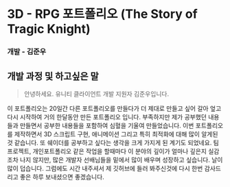 # 3D - RPG 포트폴리오 (The Story of Tragic Knight)
### 개발 - 김준우
  
  
## 개발 과정 및 하고싶은 말
  
 > 안녕하세요. 유니티 클라이언트 개발 지원자 김준우입니다.  
 > 
 이 포트폴리오는 20일간 다른 포트폴리오를 만들다가 더 제대로 만들고 싶어 갈아 엎고 다시 시작하여 거의 한달동안 만든 포트폴리오 입니다.
 부족하지만 제가 공부했던 내용들과 만들면서 공부한 내용들을 포함하여 심혈을 기울여 만들었습니다.
 이번 포트폴리오를 제작하면서 3D 스크립트 구현, 애니메이션 그리고 특히 최적화에 대해 많이 알게된 것 같습니다.
 또 쉐이더를 공부하고 싶다는 생각을 크게 가지게 된 계기도 되었네요.
 팀프로젝트, 개인포트폴리오 같은 작업을 할때마다 이 분야의 깊이가 얼마나 깊은지 실감조차 나지 않지만,
 많은 개발자 선배님들을 밑에서 많이 배우며 성장하고 싶습니다.
 날이 많이 덥습니다.
 그럼에도 시간 내주셔서 제 깃허브에 들러 봐주신것에 다시 한번 감사드리고 좋은 하루 보내셨으면 좋겠습니다.
